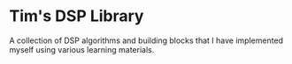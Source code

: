Tim's DSP Library
=================

A collection of DSP algorithms and building blocks that I have implemented
myself using various learning materials.

